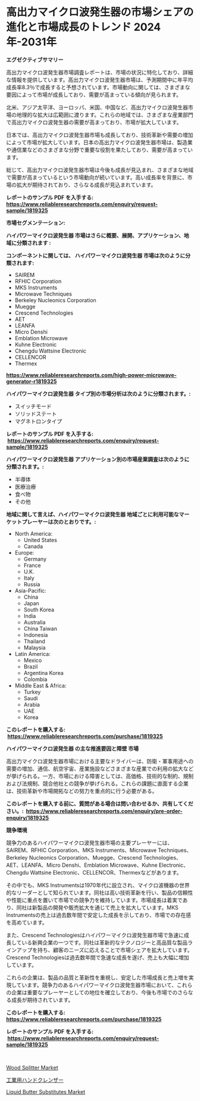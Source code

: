 <p><h1>高出力マイクロ波発生器の市場シェアの進化と市場成長のトレンド 2024年-2031年</h1></p><p><strong>エグゼクティブサマリー</strong></p>
<p><p>高出力マイクロ波発生器市場調査レポートは、市場の状況に特化しており、詳細な情報を提供しています。高出力マイクロ波発生器市場は、予測期間中に年平均成長率8.3％で成長すると予想されています。市場動向に関しては、さまざまな要因によって市場が成長しており、需要が高まっている傾向が見られます。</p><p>北米、アジア太平洋、ヨーロッパ、米国、中国など、高出力マイクロ波発生器市場の地理的な拡大は広範囲に渡ります。これらの地域では、さまざまな産業部門で高出力マイクロ波発生器の需要が高まっており、市場が拡大しています。</p><p>日本では、高出力マイクロ波発生器市場も成長しており、技術革新や需要の増加によって市場が拡大しています。日本の高出力マイクロ波発生器市場は、製造業や通信業などのさまざまな分野で重要な役割を果たしており、需要が高まっています。</p><p>総じて、高出力マイクロ波発生器市場は今後も成長が見込まれ、さまざまな地域で需要が高まっているという市場動向が続いています。高い成長率を背景に、市場の拡大が期待されており、さらなる成長が見込まれています。</p></p>
<p><strong>レポートのサンプル PDF を入手する: <a href="https://www.reliableresearchreports.com/enquiry/request-sample/1819325">https://www.reliableresearchreports.com/enquiry/request-sample/1819325</a></strong></p>
<p><strong>市場セグメンテーション:</strong></p>
<p><strong> ハイパワーマイクロ波発生器 市場はさらに概要、展開、アプリケーション、地域に分類されます :</strong></p>
<p><strong>コンポーネントに関しては、 ハイパワーマイクロ波発生器 市場は次のように分類されます: &nbsp;</strong></p>
<p><ul><li>SAIREM</li><li>RFHIC Corporation</li><li>MKS Instruments</li><li>Microwave Techniques</li><li>Berkeley Nucleonics Corporation</li><li>Muegge</li><li>Crescend Technologies</li><li>AET</li><li>LEANFA</li><li>Micro Denshi</li><li>Emblation Microwave</li><li>Kuhne Electronic</li><li>Chengdu Wattsine Electronic</li><li>CELLENCOR</li><li>Thermex</li></ul></p>
<p><strong><a href="https://www.reliableresearchreports.com/high-power-microwave-generator-r1819325">https://www.reliableresearchreports.com/high-power-microwave-generator-r1819325</a></strong></p>
<p><strong> ハイパワーマイクロ波発生器 タイプ別の市場分析は次のように分類されます。:</strong></p>
<p><ul><li>スイッチモード</li><li>ソリッドステート</li><li>マグネトロンタイプ</li></ul></p>
<p><strong>レポートのサンプル PDF を入手する: &nbsp;<a href="https://www.reliableresearchreports.com/enquiry/request-sample/1819325">https://www.reliableresearchreports.com/enquiry/request-sample/1819325</a></strong></p>
<p><strong> ハイパワーマイクロ波発生器 アプリケーション別の市場産業調査は次のように分類されます。:</strong></p>
<p><ul><li>半導体</li><li>医療治療</li><li>食べ物</li><li>その他</li></ul></p>
<p><strong>地域に関して言えば、ハイパワーマイクロ波発生器 地域ごとに利用可能なマーケットプレーヤーは次のとおりです。:</strong></p>
<p><ul>
    <li>
        North America:
        <ul>
            <li>United States</li>
            <li>Canada</li>
        </ul>
    </li>
    <li>
        Europe:
        <ul>
            <li>Germany</li>
            <li>France</li>
            <li>U.K.</li>
            <li>Italy</li>
            <li>Russia</li>
        </ul>
    </li>
    <li>
        Asia-Pacific:
        <ul>
            <li>China</li>
            <li>Japan</li>
            <li>South Korea</li>
            <li>India</li>
            <li>Australia</li>
            <li>China Taiwan</li>
            <li>Indonesia</li>
            <li>Thailand</li>
            <li>Malaysia</li>
        </ul>
    </li>
    <li>
        Latin America:
        <ul>
            <li>Mexico</li>
            <li>Brazil</li>
            <li>Argentina Korea</li>
            <li>Colombia</li>
        </ul>
    </li>
    <li>
        Middle East & Africa:
        <ul>
            <li>Turkey</li>
            <li>Saudi</li>
            <li>Arabia</li>
            <li>UAE</li>
            <li>Korea</li>
        </ul>
    </li>
    </ul></p>
<p><strong>このレポートを購入する: &nbsp;<a href="https://www.reliableresearchreports.com/purchase/1819325">https://www.reliableresearchreports.com/purchase/1819325</a></strong></p>
<p><strong>ハイパワーマイクロ波発生器 の主な推進要因と障壁 市場</strong></p>
<p><p>高出力マイクロ波発生器市場における主要なドライバーは、防衛・軍事用途への需要の増加、通信、航空宇宙、産業施設などさまざまな産業での利用の拡大などが挙げられる。一方、市場における障害としては、高価格、技術的な制約、規制および法規制、競合他社との競争が挙げられる。これらの課題に直面する企業は、技術革新や市場開拓などの努力を重点的に行う必要がある。</p></p>
<p><strong>このレポートを購入する前に、質問がある場合は問い合わせるか、共有してください。:&nbsp; <a href="https://www.reliableresearchreports.com/enquiry/pre-order-enquiry/1819325">https://www.reliableresearchreports.com/enquiry/pre-order-enquiry/1819325</a></strong></p>
<p><strong>競争環境</strong></p>
<p><p>競争力のあるハイパワーマイクロ波発生器市場の主要プレーヤーには、SAIREM、RFHIC Corporation、MKS Instruments、Microwave Techniques、Berkeley Nucleonics Corporation、Muegge、Crescend Technologies、AET、LEANFA、Micro Denshi、Emblation Microwave、Kuhne Electronic、Chengdu Wattsine Electronic、CELLENCOR、Thermexなどがあります。</p><p>その中でも、MKS Instrumentsは1970年代に設立され、マイクロ波機器の世界的なリーダーとして知られています。同社は高い技術革新を行い、製品の信頼性や性能に重点を置いて市場での競争力を維持しています。市場成長は着実であり、同社は新製品の開発や販売拡大を通じて売上を拡大しています。MKS Instrumentsの売上は過去数年間で安定した成長を示しており、市場での存在感を高めています。</p><p>また、Crescend Technologiesはハイパワーマイクロ波発生器市場で急速に成長している新興企業の一つです。同社は革新的なテクノロジーと高品質な製品ラインアップを持ち、顧客のニーズに応えることで市場シェアを拡大しています。Crescend Technologiesは過去数年間で急速な成長を遂げ、売上も大幅に増加しています。</p><p>これらの企業は、製品の品質と革新性を重視し、安定した市場成長と売上増を実現しています。競争力のあるハイパワーマイクロ波発生器市場において、これらの企業は重要なプレーヤーとしての地位を確立しており、今後も市場でのさらなる成長が期待されています。</p></p>
<p><strong>このレポートを購入する: &nbsp; <a href="https://www.reliableresearchreports.com/purchase/1819325">https://www.reliableresearchreports.com/purchase/1819325</a></strong></p>
<p><strong>レポートのサンプル PDF を入手する: &nbsp;<a href="https://www.reliableresearchreports.com/enquiry/request-sample/1819325">https://www.reliableresearchreports.com/enquiry/request-sample/1819325</a></strong><strong></strong></p>
<p>&nbsp;</p>
<p><p><a href="https://github.com/mancsybtousav/Market-Research-Report-List-2/blob/main/wood-splitter-market.md">Wood Splitter Market</a></p><p><a href="https://github.com/KaydenJohns1964/Market-Research-Report-List-1/blob/main/105627129620.md">工業用ハンドクレンザー</a></p><p><a href="https://circular-yam-9b9.notion.site/Liquid-Butter-Substitutes-Market-Size-and-Market-Trends-Complete-Industry-Overview-2024-to-2031-24bfb5e378034d72a215274771d4b9ba">Liquid Butter Substitutes Market</a></p></p>